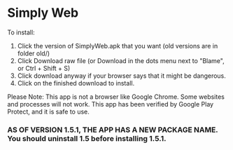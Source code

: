 # Simply Web
To install:
1. Click the version of SimplyWeb.apk that you want (old versions are in folder old/)
2. Click Download raw file (or Download in the dots menu next to "Blame", or Ctrl + Shift + S)
3. Click download anyway if your browser says that it might be dangerous.
4. Click on the finished download to install.

Please Note: This app is not a browser like Google Chrome. Some websites and processes will not work. This app has been verified by Google Play Protect, and it is safe to use. 

### AS OF VERSION 1.5.1, THE APP HAS A NEW PACKAGE NAME. You should uninstall 1.5 before installing 1.5.1.
